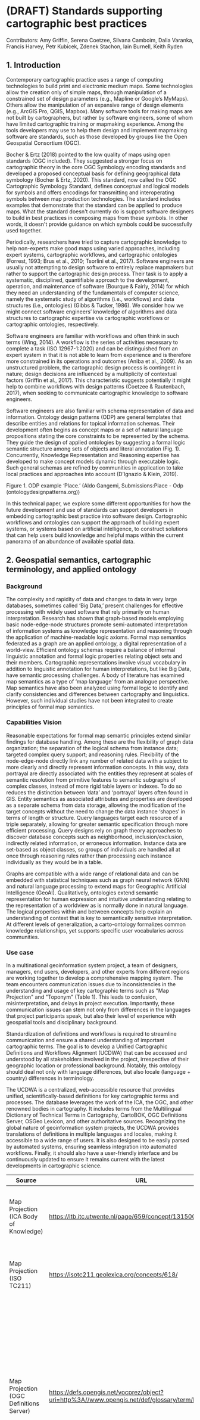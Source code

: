 # (DRAFT) Standards supporting cartographic best practices 
Contributors: Amy Griffin, Serena Coetzee, Silvana Camboim, Dalia Varanka, Francis Harvey, Petr Kubicek, Zdenek Stachon, Iain Burnell, Keith Ryden

## 1. Introduction
Contemporary cartographic practice uses a range of computing technologies to build print and electronic medium maps. Some technologies allow the creation only of simple maps, through manipulation of a constrained set of design parameters (e.g., Mapline or Google’s MyMaps). Others allow the manipulation of an expansive range of design elements (e.g., ArcGIS Pro, QGIS, Mapbox). Many software tools for making maps are not built by cartographers, but rather by software engineers, some of whom have limited cartographic training or mapmaking experience. Among the tools developers may use to help them design and implement mapmaking software are standards, such as those developed by groups like the Open Geospatial Consortium (OGC). 

Bocher & Ertz (2018) pointed to the low quality of maps using open standards (OGC included). They suggested a stronger focus on cartographic theory in the core OGC Symbology encoding standards and developed a proposed conceptual basis for defining geographical data symbology (Bocher & Ertz, 2020). This standard, now called the OGC Cartographic Symbology Standard, defines conceptual and logical models for symbols and offers encodings for transmitting and interoperating symbols between map production technologies. The standard includes examples that demonstrate that the standard can be applied to produce maps. What the standard doesn't currently do is support software designers to build in best practices in composing maps from these symbols. In other words, it doesn't provide guidance on which symbols could be successfully used together. 

Periodically, researchers have tried to capture cartographic knowledge to help non-experts make good maps using varied approaches, including expert systems, cartographic workflows, and cartographic ontologies (Forrest, 1993; Brus et al., 2010; Tsorlini et al., 2017).  Software engineers are usually not attempting to design software to entirely replace mapmakers but rather to support the cartographic design process. Their task is to apply a systematic, disciplined, quantifiable approach to the development, operation, and maintenance of software (Bourque & Fairly, 2014) for which they need an understanding of the fundamentals of computer science, namely the systematic study of algorithms (i.e., workflows) and data structures (i.e., ontologies) (Gibbs & Tucker, 1986). We consider how we might connect software engineers’ knowledge of algorithms and data structures to cartographic expertise via cartographic workflows or cartographic ontologies, respectively. 

Software engineers are familiar with workflows and often think in such terms (Wing, 2014). A workflow is the series of activities necessary to complete a task (ISO 12967-1:2020) and can be distinguished from an expert system in that it is not able to learn from experience and is therefore more constrained in its operations and outcomes (Aniba et al., 2009). As an unstructured problem, the cartographic design process is contingent in nature; design decisions are influenced by a multiplicity of contextual factors (Griffin et al., 2017).  This characteristic suggests potentially it might help to combine workflows with design patterns (Coetzee & Rautenbach, 2017), when seeking to communicate cartographic knowledge to software engineers.

Software engineers are also familiar with schema representation of data and information. Ontology design patterns (ODP) are general templates that describe entities and relations for topical information schemas. Their development often begins as concept maps or a set of natural language propositions stating the core constraints to be represented by the schema. They guide the design of applied ontologies by suggesting a formal logic semantic structure among sets of objects and literal annotation (Fig. 1). Concurrently, Knowledge Representation and Reasoning expertise has developed to make concept models dynamic through executable logic. Such general schemas are refined by communities in application to take local practices and approaches into account (D’Ignazio & Klein, 2019).
 
Figure 1. ODP example ‘Place.’ (Aldo Gangemi, Submissions:Place - Odp (ontologydesignpatterns.org))

In this technical paper, we explore some different opportunities for how the future development and use of standards can support developers in embedding cartographic best practice into software design. Cartographic workflows and ontologies can support the approach of building expert systems, or systems based on artificial intelligence, to construct solutions that can help users build knowledge and helpful maps within the current panorama of an abundance of available spatial data.


## 2. Geospatial semantics, cartographic terminology, and applied ontology
### Background 
The complexity and rapidity of data and changes to data in very large databases, sometimes called ‘Big Data,’ present challenges for effective processing with widely used software that rely primarily on human interpretation. Research has shown that graph-based models employing basic node-edge-node structures promote semi-automated interpretation of information systems as knowledge representation and reasoning through the application of machine-readable logic axioms.  Formal map semantics federated as a graph are an applied ontology, a digital representation of a world-view.  Efficient ontology schemas require a balance of informal linguistic annotation and formal logic properties relating object sets and their members. Cartographic representations involve visual vocabulary in addition to linguistic annotation for human interpretations, but like Big Data, have semantic processing challenges.  A body of literature has examined map semantics as a type of ‘map language’ from an analogue perspective. Map semantics have also been analyzed using formal logic to identify and clarify consistencies and differences between cartography and linguistics. However, such individual studies have not been integrated to create principles of formal map semantics. 

### Capabilities Vision 
Reasonable expectations for formal map semantic principles extend similar findings for database handling. Among these are the flexibility of graph data organization; the separation of the logical schema from instance data; targeted complex query support; and reasoning rules. Flexibility of the node-edge-node directly link any number of related data with a subject to more clearly and directly represent information concepts. In this way, data portrayal are directly associated with the entities they represent at scales of semantic resolution from primitive features to semantic subgraphs of complex classes, instead of more rigid table layers or indexes. To do so reduces the distinction between ‘data’ and ‘portrayal’ layers often found in GIS.  Entity semantics as associated attributes and properties are developed as a separate schema from data storage, allowing the modification of the target concepts without the need to change the data instance ‘shapes’ in terms of length or structure. Query languages target each resource of a triple separately, allowing for greater semantic specification through more efficient processing. Query designs rely on graph theory approaches to discover database concepts such as neighborhood, inclusion/exclusion, indirectly related information, or erroneous information.  Instance data are set-based as object classes, so groups of individuals are handled all at once through reasoning rules rather than processing each instance individually as they would be in a table.

Graphs are compatible with a wide range of relational data and can be embedded with statistical techniques such as graph neural network (GNN) and natural language processing to extend maps for Geographic Artificial Intelligence (GeoAI). Qualitatively, ontologies extend semantic representation for human expression and intuitive understanding relating to the representation of a worldview as is normally done in natural language. The logical properties within and between concepts help explain an understanding of context that is key to semantically sensitive interpretation. At different levels of generalization, a carto-ontology formalizes common knowledge relationships, yet supports specific user vocabularies across communities. 

### Use case
In a multinational geoinformation system project, a team of designers, managers, end users, developers, and other experts from different regions are working together to develop a comprehensive mapping system. The team encounters communication issues due to inconsistencies in the understanding and usage of key cartographic terms such as "Map Projection" and "Toponym" (Table 1). This leads to confusion, misinterpretation, and delays in project execution. Importantly, these communication issues can stem not only from differences in the languages that project participants speak, but also their level of experience with geospatial tools and disciplinary background.

Standardization of definitions and workflows is required to streamline communication and ensure a shared understanding of important cartographic terms. The goal is to develop a Unified Cartographic Definitions and Workflows Alignment (UCDWA) that can be accessed and understood by all stakeholders involved in the project, irrespective of their geographic location or professional background. Notably, this ontology should deal not only with language differences, but also locale (language + country) differences in terminology.

The UCDWA is a centralized, web-accessible resource that provides unified, scientifically-based definitions for key cartographic terms and processes. The database leverages the work of the ICA, the OGC, and other renowned bodies in cartography. It includes terms from the Multilingual Dictionary of Technical Terms in Cartography, CartoBOK, OGC Definitions Server, OSGeo Lexicon, and other authoritative sources. Recognizing the global nature of geoinformation system projects, the UCDWA provides translations of definitions in multiple languages and locales, making it accessible to a wide range of users. It is also designed to be easily parsed by automated systems, ensuring seamless integration into automated workflows. Finally, it should also have a user-friendly interface and be continuously updated to ensure it remains current with the latest developments in cartographic science.

| Source | URL | Definition |
| ------ | --- | ---------- | 
| Map Projection (ICA Body of Knowledge) | https://ltb.itc.utwente.nl/page/659/concept/131500 | Map projection is the mapping from the curved surface into a plane. |
| Map Projection (ISO TC211) | https://isotc211.geolexica.org/concepts/618/ | Coordinate conversion from an ellipsoidal coordinate system to a plane. | 
| Map Projection (OGC Definitions Server) | https://defs.opengis.net/vocprez/object?uri=http%3A//www.opengis.net/def/glossary/term/MapProjection | A coordinate conversion from a geodetic coordinate system to a planar surface, converting geodetic latitude and longitude to plane (map) coordinates. The result is a two-dimensional coordinate system called a projected coordinate reference system. |

Table 1: Example of differences in terminology definitions among sources.


### Proposed outputs
-	Proposed standardization of terminology through an ontology (i.e., the UCDWA)
-	Explore the linkage of similar (but not equivalent) concepts
-	Case study thematic map design workflows that connect multiple definition servers to develop a proof of concept for UCDWA
  
## 3. Good cartographic practices in different contexts
### Background
Maps have transitioned from being specialist tools that were designed and produced by experts to ubiquitous tools that support daily business operations and everyday life activities. Many people now have many maps in their pockets, thanks to internet-enabled delivery of spatial information and the computational power of mobile phones. Yet, the power of maps still lies in the way they simplify and generalize the complexity of the world. This means that not all of the world’s information should be included on every map, and maps may need to look different for different map use situations. In a simple example from a map used commonly in everyday life, maps supporting navigation at night need a dark base map to reduce strain on the user’s eyes when switching their gaze between the map and the road. Overall performance, however, tends to generally be better with devices in light mode compared with dark mode (Piepenbrock et al., 2014; Dobres et al., 2017), meaning that dark base maps may be best reserved for map use situations where they provide a distinct benefit. 

Software tools and APIs have also changed the process of making maps, enabling more people to build their own maps for their own purposes. However, making a clear, functional map that is fit for its purpose and audience is not a process that can easily be reduced to a small number of simple rules that will work for all design situations. One design decision can have flow-on consequences for what other design decisions might work well for a given map. Moreover, mobile devices give us the possibility to build maps whose design adapts as the use context changes.  

### Capabilities Vision
The multifactorial, iterative nature of map design and the way that cartographic design decisions interact with each other makes the design of maps a difficult thing to standardize in toto.  A noticable exception to this are certain authoritative map series, most notably national topographic maps, that do have pre-determined feature catalogs and strict generalization, styling and symbolisation rules.

There have been some efforts to develop basic portrayal standards that describe key features of particular symbol types and layout configurations (see, for example, an effort in this regard from the US Census Bureau). De facto standards also exist. For example, the ColorBrewer color palettes (Harrower and Brewer, 2003; Brewer, 2003) have been implemented in many mapping software packages and maps made with these palettes are seen in common use. Such standards, however, operate on individual elements in isolation and do not consider their interactions, meaning that one might follow all of the standards and still not produce a good result. Design templates incorporated into software can be considered a form of standardization, but these also only work well, for example, when the mapped geography fits neatly into the map frame component of the template. 

Despite the success of narrowly focused de facto standards like the ColorBrewer colors, and past attempts to capture the implicit knowledge of expert cartographers in expert systems (e.g., Forrest 2003; Brus et al., 2010; Tsorlini et al., 2017) to build a whole-of-process design standard, none have been successful enough to achieve wide use, perhaps because these standards do not respond to variations in map use context. A considerable challenge is that this context is a wide and multi-faceted notion. It includes physical aspects of the map-reading (such as lighting conditions, device resolution, etc.), but also cognitive and user issues such as map literacy, familiarity with the topic mapped, accessibility, and inclusivity (e.g., of different social and cultural groups). 

To build towards a holistic solution that considers how design elements work together and are shaped by context, a useful approach might be the development of design patterns that could be implemented by software developers (Coetzee and Rautenbach, 2017). Design patterns have been described as “a solution to a problem in context” (Alexander (1979) quoted in Shalloway and Trott, 2004, p. 75). Automatically derived (or user-specified) elements of context could be used to determine which design pattern is most helpful for the map use situation.

Recent developments in AI may present an opportunity to learn successful design patterns from existing high-quality maps in different contexts, and their analysis may discover implicit design rules that cross different contexts and could be built into future software.

### Use case
Legibility is an important attribute of a successful map. Legibility is determined by whether there is sufficient contrast between map elements and whether the size of elements is large enough for them to be clearly seen, among other factors. Different mobile devices have different capabilities in terms of screen size and display brightness, meaning there are different constraints on the contrast and size of map elements. A design standard could define minimum element sizes and levels of contrast that are needed for elements to be legible and APIs that adhere to the standard could provide methods for automatically sensing these context elements on the device and adjusting their design within the map. Design patterns could describe good choices for particular types of devices (e.g., mobile phone, tablet, laptop, external monitor).

### Proposed outputs
-	Standard that describes context elements in a way that allows for their measurement / automatic sensing by sensors on devices that deliver maps.
-	Production of a set of design patterns that can produce reasonably good design starting points for the production of a map.


## 4. Emerging context: 3D and immersive cartography (VR/AR)
### Background and challenges 
Bocher and Ertz (2018) pointed to the low quality of maps using open standards (OGC included). They suggested taking cartographic theory more into account in the core OGC Symbology encoding standards. Using the visual variables proposed by Bertin (shape, size, hue/colour, value, texture, and orientation; 1967, 1983) as the underlying cartographic instruction, they proposed the symbology code which constitutes a style that describes how a map is authored.

This was later elaborated into the conceptual basis for the geographical data symbology definition as the OGC Symbology Conceptual Model: Core Part using the Bertin's variables for interoperable encoding of cartographic principles (Bocher and Ertz, 2020). The core concept is extensible for different data models (raster, vector, 2D, 3D, VR) and uses alternative encoding methods (JSON, CSS).
However, Bertin’s variables original visual variables have been extended in various ways.  Several authors added new static visual variables (saturation/intensity, arrangement, focus/crispness, resolution, transparency, spacing) for specific visualisation contexts (e.g., uncertainty). See fig. xx for examples of static visual variables and the source references. Visual variables have also been extended for interactive displays, with six new visual variables: movement, duration, frequency, order, rate of change, and synchronisation. 

The use of the third dimension, however, has opened a new perspective in cartographic visualization. The question is whether we can effectively use the advantages of 3D visualization and eliminate its disadvantages (Table 2).

| Advantages of 3D                            | Disadvantages of 3D               |
| ------------------------------------------- | --------------------------------- |
| More usable space                           | Perspective distortion            | 
| More natural way of representing the world  | Overlapping objects               |
| Additional visual variables                 | Visual clutter                    |
| Extensions to existing visual variables     | Insufficient use of screen space  |

Table 2. Opportunities and Constraints in 3D Visualization.

## Capabilities Vision
For three-dimensional or dynamic media (virtual reality displays, smartphones), the potential for using multidimensional visualization is higher than for static media, e.g.:
- Global view (i.e., bird's eye view) can enable rotation of the navigation plan according to the user's movement and dynamic visualization of markings, escape routes, or user movement in the plan.
- Local view (i.e., first-person view) enables the creation of interactive escape visualizations or simulations or non-interactive escape video animations. These can be used as a complement to the traditional global view of evacuation (an egocentric frame of reference).

New possibilities have been proposed for interactive 3D models: e.g. camera settings, lighting and illumination, shading, shadows, and atmospheric and environmental effects (Haeberling 2002). For example, illumination on colour hue can be an interactive method for supporting for wayfinding. But due to the artificial illumination in the three-dimensional virtual world model, the variation in colour hue also suffers a variation in saturation because of natural brightness. The variable lighting and illumination cause different perception and influences the task results (Figure X). 

## Use case
Currently, a massive amount of 3D spatial data is created in connection with the development of Building Information Model (BIM) approaches. This data can be used for the purpose of creating immersive environments that can serve, for example, as a virtual asset for crisis management purposes. An example might be an emergency evacuation that can be carried out in a non-existent building if it can be practiced in a digital twin of an existing building, where this approach is significantly cheaper and eliminates the risk of injury to the participants of the emergency evacuation. This approach can be used in the case of a wide range of publicly accessible buildings.

![image](https://github.com/user-attachments/assets/69c2c1e9-44b6-4e73-8dc1-cb3a6cb19e90)

Figure 4. Example of a BIM transformed with the use of lighting and camera settings to simulate a building for the purpose of practicing building evacuation in an emergency.


## Proposed outputs
-	Best practice guidelines for the use of immersive 3D visual cues – position of the light source, level of realism, etc. 
-	Terminological anchoring of cartographic concepts within immersive geographic environments (see also section 2)


## 5. Emerging context: Big geospatial data
### Background
Big geospatial data have the potential to provide important insights but are challenging to map effectively. Because of their volume and velocity, we need quick methods for making sense of the data.

### Capabilities Vision
More data only helps if you can make sense of it. Big geospatial data seriously test cartographic generalization methods and computational approaches. Useful standards would capture best practice for how to use visualizations to clarify large amounts of heterogeneous data that change quickly.

### Use Case
The billions of financial transactions that occur each day can be challenging to make sense of. Yet, fraud is an increasing problem and detecting fraud can draw on the locational information in a stream of data to identify anomalous patterns of financial transactions that may suggest fraud. These data streams may include fixed locations (e.g., particular credit card payment points), with the streaming constituting many transactions performed by different users at that location, or dynamic locations as when a person making a transaction is moving across space. Taking too long to identify fraudulent transactions can lead to more losses, and visualization is still faster than computational methods at identifying outliers (Lokanen 2023).

An interaction design standard could describe what kinds of interactions with big data or AI models fed with big data are likely to produce reasoning processes that lead to new insights.
Design patterns could describe best practices for reducing the visual complexity of a visualization without affecting the quality or integrity of the underlying data.


### Proposed Outputs
- Standard describing the map interaction capabilities that are required for deriving meaning from big data.
- Reduce the distinction between data and portrayal by finding ways to simplify visualizations of big data without altering the data model by removing data.
- Find methods that account for systemic change when comparing historical data with real-time data.


## 6. Summary of standardization requirements
Summary of aspects of cartographic practice that could be standardized to support broader application of cartographic best practices

## 7. Conclusions

## 8. Acknowledgements 
This technical paper draws on and extends research first reported in Griffin et al. (2021). We would like to acknowledge the constructive suggestions from attendees of the OGC Portrayal Domain Working Group Workshop at Member Meetings #126 and #127, who provided feedback on early iterations of these ideas.

## 9. References
Abhayaratna, J., van den Brink, L., Car, N., Atkinson, R., Homburg, T., Knibbe, F., McGlinn, K., Wagner, A., Bonduel, M., Rasmussen, M. H., Thiery, F. Eds. 2020. OGC Benefits of Representing Spatial Data Using Semantic and Graph Technologies. Open Geospatial Consortium. http://www.opengis.net/doc/wp/using-semantic-graph

Bertin, J. (1983). Semiology of Graphics: Diagrams, Networks, Maps (1st ed). ESRI Press, California, USA.
 
Bocher, E. and Ertz, O. (2018). A redesign of OGC Symbology Encoding standard for sharing cartography. PeerJ Computer Science, 4, e143; DOI 10.7717/peerj-cs.143

Bocher, E., and Ertz, O.(2020). OGC Symbology Conceptual Model: CorePart. Available online: http://www.opengis.net/doc/IS/SymCore/1.0.

Bourque, P. & Fairly, R. E. (eds.), (2014). Guide to the Software Engineering Body of Knowledge (SWEBOK) V3.0. IEEE Computer Society. Available online at: https://www.computer.org/education/bodies-of-knowledge/software-engineering/v3.

Brewer, C. A. (2003). A transition in improving maps: The ColorBrewer example. Cartography and Geographic Information Science, 30(2), 159-162.

Brus, J., Zdena, D., Kanok, J., & Pechanec, V. (2010). Design of intelligent system in cartography. In 9th Roedunet IEEE International Conference, (pp. 112-117). IEEE.

Coetzee, S., and Rautenbach, V. (2017). A design pattern approach to cartography with big geospatial data. The Cartographic Journal, 54(4), 301-312. 

DiBiase, D., MacEachren, A. M., Krygier, J. B. and Reeves C. (1992). Animation and the Role of Map Design in Scientific Visualization. Cartography and Geographic
Information Systems, 19(4), 201-214.

D’Ignazio, C. & Klein, L. (2019). Data Feminism. Cambridge, MA, MIT Press.

Dobres, J., Chahine, N., and Reimer, B. (2017). Effects of ambient illumination, contrast polarity, and letter size on text legibility under glance-like reading. Applied Ergonomics, 60, 68-73.

Evans, E. (2003). Domain-driven design: Tackling complexity in the heart of software. Upper Saddle River, NJ, Addison-Wesley.

Forrest, D. (1993). Expert systems and cartographic design. The Cartographic Journal, 30(2), 143-148.

Gibbs N. E. and Tucker A. B. (1986). A model curriculum for a liberal arts degree in computer science. Communications of the ACM, 29(3), 202-210.

Griffin, A. L., Coetzee, S., Kubicek, P., Camboim, S. P., Harvey, F., Behr, F. J., & Brus, J. (2021). Perspectives on making cartographic knowledge accessible to software developers. Abstracts of the ICA, 3, 96.

Griffin, A. L., White, T., Fish, C., Tomio, B., Huang, H., Sluter, C. R., Bravo, J. V. M., Fabrikant, S. I., Bleisch, S., Yamada, M. & Picanço, P. (2017). Designing across map use contexts: A research agenda. International Journal of Cartography, 3(sup1), 90-114.

Haeberling, C. (2005). Cartographic Design Principles For 3D Maps – A Contribution To Cartographic Theory. Proceedings of 22nd ICA Congress Mapping Approaches into a Changing World, A Coruna, Spain, Jul 9-16.

Harrower, M., & Brewer, C. A. (2003). ColorBrewer. org: an online tool for selecting colour schemes for maps. The Cartographic Journal, 40(1), 27-37.

ISO. (2020). ISO 12967-1:2020, Health informatics — Service architecture (HISA) — Part 1: Enterprise viewpoint.

Lokanen, M. (2023). Financial fraud detection: the use of visualization techniques in credit card fraud and money laundering domains. Journal of Money Laundering Control, 26(3), 436-444.

Percivall, G, Reed, C. Simonis, I, Lieberman, J, and Ramage, S, 2012. Big Geospatial Data – an OGC White Paper. Available online at: https://www.google.com/url?q=https://docs.ogc.org/wp/16-131r2/16-131r2.html&sa=D&source=docs&ust=1683478379205872&usg=AOvVaw3vYPD6-VLCsKwEuGfnWcTv

Piepenbrock, C., Mayr, S., & Buchner, A. (2014). Positive Display Polarity Is Particularly Advantageous for Small Character Sizes: Implications for Display Design. Human Factors, 56(5), 942–951. 

Rautenbach, V., Coetzee, S., Schiewe, J., and Çöltekin, A. (2015). An Assessment of Visual Variables for the Cartographic Design of 3D Informal Settlement Models. Proceedings of the ICC 2015, Rio de Janeiro, Brazil.

Shalloway, A., and Trott, J. (2004). Design Patterns Explained: A New Perspective on Object-Oriented Design, Second Edition. Upper Saddle River, NJ: Addison Wesley. 

Tsorlini, A., Sieber, R., Hurni, L., Klauser, H., & Gloor, T. (2017). Designing a Rule-based Wizard for Visualizing Statistical Data on Thematic Maps. Cartographic Perspectives, 86, 5-23.

Wing J. M., (2014). Computational thinking benefits society. 40th Anniversary Blog on Social Issues in Computing. Available online at: http://socialissues.cs.toronto.edu/index.html%3Fp=279.html. 
